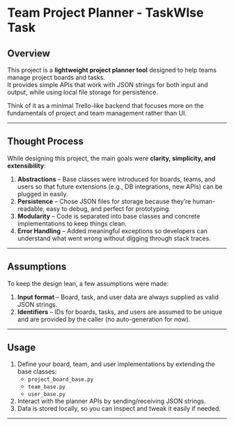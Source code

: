 # Team Project Planner - TaskWIse Task

## Overview

This project is a **lightweight project planner tool** designed to help teams manage project boards and tasks.  
It provides simple APIs that work with JSON strings for both input and output, while using local file storage for persistence.  

Think of it as a minimal Trello-like backend that focuses more on the fundamentals of project and team management rather than UI.  

---

## Thought Process

While designing this project, the main goals were **clarity, simplicity, and extensibility**:

1. **Abstractions** – Base classes were introduced for boards, teams, and users so that future extensions (e.g., DB integrations, new APIs) can be plugged in easily.  
2. **Persistence** – Chose JSON files for storage because they’re human-readable, easy to debug, and perfect for prototyping.  
3. **Modularity** – Code is separated into base classes and concrete implementations to keep things clean.  
4. **Error Handling** – Added meaningful exceptions so developers can understand what went wrong without digging through stack traces.  

---

## Assumptions

To keep the design lean, a few assumptions were made:

1. **Input format** – Board, task, and user data are always supplied as valid JSON strings.  
2. **Identifiers** – IDs for boards, tasks, and users are assumed to be unique and are provided by the caller (no auto-generation for now).  

---

## Usage

1. Define your board, team, and user implementations by extending the base classes:
   - `project_board_base.py`  
   - `team_base.py`  
   - `user_base.py`  
2. Interact with the planner APIs by sending/receiving JSON strings.  
3. Data is stored locally, so you can inspect and tweak it easily if needed.  

---